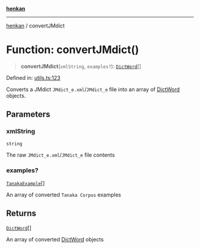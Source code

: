 [**henkan**](../README.md)

***

[henkan](../README.md) / convertJMdict

# Function: convertJMdict()

> **convertJMdict**(`xmlString`, `examples?`): [`DictWord`](../interfaces/DictWord.md)[]

Defined in: [utils.ts:123](https://github.com/Ronokof/Henkan/blob/0242f1c5122d344151cda089e111ebb217d29eb9/src/utils.ts#L123)

Converts a JMdict `JMdict_e.xml`/`JMdict_e` file into an array of [DictWord](../interfaces/DictWord.md) objects.

## Parameters

### xmlString

`string`

The raw `JMdict_e.xml`/`JMdict_e` file contents

### examples?

[`TanakaExample`](../interfaces/TanakaExample.md)[]

An array of converted `Tanaka Corpus` examples

## Returns

[`DictWord`](../interfaces/DictWord.md)[]

An array of converted [DictWord](../interfaces/DictWord.md) objects

